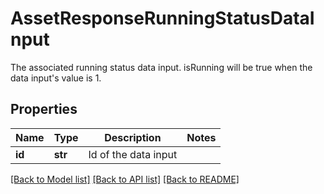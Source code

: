 # AssetResponseRunningStatusDataInput

The associated running status data input. isRunning will be true when the data input's value is 1.
## Properties
Name | Type | Description | Notes
------------ | ------------- | ------------- | -------------
**id** | **str** | Id of the data input | 

[[Back to Model list]](../README.md#documentation-for-models) [[Back to API list]](../README.md#documentation-for-api-endpoints) [[Back to README]](../README.md)


